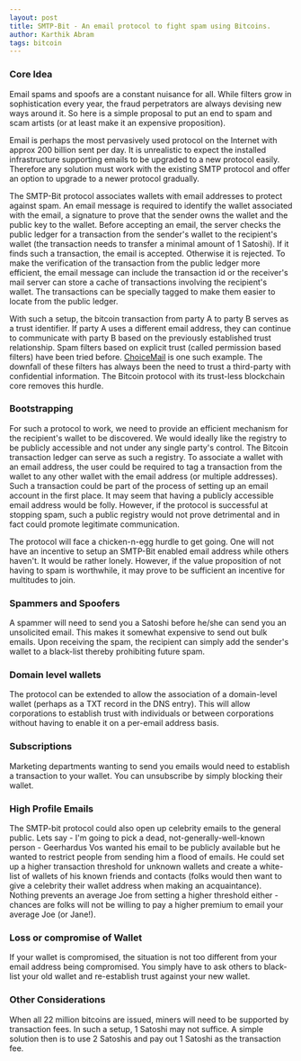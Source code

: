 ```yaml
---
layout: post
title: SMTP-Bit - An email protocol to fight spam using Bitcoins.
author: Karthik Abram
tags: bitcoin
---
```


### Core Idea
Email spams and spoofs are a constant nuisance for all. While filters grow in sophistication every year, the fraud perpetrators are always devising new ways around it. So here is a simple proposal to put an end to spam and scam artists (or at least make it an expensive proposition). 

Email is perhaps the most pervasively used protocol on the Internet with approx 200 billion sent per day. It is unrealistic to expect the installed infrastructure supporting emails to be upgraded to a new protocol easily. Therefore any solution must work with the existing SMTP protocol and offer an option to upgrade to a newer protocol gradually.

The SMTP-Bit protocol associates wallets with email addresses to protect against spam. An email message is required to identify the wallet associated with the email, a signature to prove that the sender owns the wallet and the public key to the wallet. Before accepting an email, the server checks the public ledger for a transaction from the sender's wallet to the recipient's wallet (the transaction needs to transfer a minimal amount of 1 Satoshi). If it finds such a transaction, the email is accepted. Otherwise it is rejected. To make the verification of the transaction from the public ledger more efficient, the email message can include the transaction id or the receiver's mail server can store a cache of transactions involving the recipient's wallet. The transactions can be specially tagged to make them easier to locate from the public ledger. 

With such a setup, the bitcoin transaction from party A to party B serves as a trust identifier. If party A uses a different email address, they can continue to communicate with party B based on the previously established trust relationship. Spam filters based on explicit trust (called permission based filters) have been tried before. [ChoiceMail](http://www.digiportal.com/) is one such example. The downfall of these filters has always been the need to trust a third-party with confidential information. The Bitcoin protocol with its trust-less blockchain core removes this hurdle.

### Bootstrapping
For such a protocol to work, we need to provide an efficient mechanism for the recipient's wallet to be discovered. We would ideally like the registry to be publicly accessible and not under any single party's control. The Bitcoin transaction ledger can serve as such a registry. To associate a wallet with an email address, the user could be required to tag a transaction from the wallet to any other wallet with the email address (or multiple addresses). Such a transaction could be part of the process of setting up an email account in the first place. It may seem that having a publicly accessible email address would be folly. However, if the protocol is successful at stopping spam, such a public registry would not prove detrimental and in fact could promote legitimate communication.

The protocol will face a chicken-n-egg hurdle to get going. One will not have an incentive to setup an SMTP-Bit enabled email address while others haven't. It would be rather lonely. However, if the value proposition of not having to spam is worthwhile, it may prove to be sufficient an incentive for multitudes to join. 

### Spammers and Spoofers
A spammer will need to send you a Satoshi before he/she can send you an unsolicited email. This makes it somewhat expensive to send out bulk emails. Upon receiving the spam, the recipient can simply add the sender's wallet to a black-list thereby prohibiting future spam.

### Domain level wallets
The protocol can be extended to allow the association of a domain-level wallet (perhaps as a TXT record in the DNS entry). This will allow corporations to establish trust with individuals or between corporations without having to enable it on a per-email address basis. 

### Subscriptions
Marketing departments wanting to send you emails would need to establish a transaction to your wallet. You can unsubscribe by simply blocking their wallet. 

### High Profile Emails
The SMTP-bit protocol could also open up celebrity emails to the general public. Lets say - I'm going to pick a dead, not-generally-well-known person - Geerhardus Vos wanted his email to be publicly available but he wanted to restrict people from sending him a flood of emails. He could set up a higher transaction threshold for unknown wallets and create a white-list of wallets of his known friends and contacts (folks would then want to give a celebrity their wallet address when making an acquaintance). Nothing prevents an average Joe from setting a higher threshold either - chances are folks will not be willing to pay a higher premium to email your average Joe (or Jane!).

### Loss or compromise of Wallet
If your wallet is compromised, the situation is not too different from your email address being compromised. You simply have to ask others to black-list your old wallet and re-establish trust against your new wallet.

### Other Considerations
When all 22 million bitcoins are issued, miners will need to be supported by transaction fees. In such a setup, 1 Satoshi may not suffice. A simple solution then is to use 2 Satoshis and pay out 1 Satoshi as the transaction fee. 
         